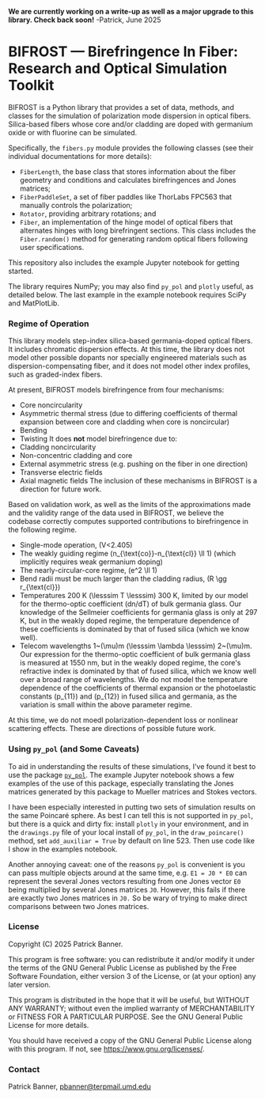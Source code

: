 **We are currently working on a write-up as well as a major upgrade to this library. Check back soon!**
-Patrick, June 2025

# BIFROST — Birefringence In Fiber: Research and Optical Simulation Toolkit

BIFROST is a Python library that provides a set of data, methods, and classes for the simulation of polarization mode dispersion in optical fibers. Silica-based fibers whose core and/or cladding are doped with germanium oxide or with fluorine can be simulated.

Specifically, the ``fibers.py`` module provides the following classes (see their individual documentations for more details):

* ``FiberLength``, the base class that stores information about the fiber geometry and conditions and calculates birefringences and Jones matrices;
* ``FiberPaddleSet``, a set of fiber paddles like ThorLabs FPC563 that manually controls the polarization;
* ``Rotator``, providing arbitrary rotations; and
* ``Fiber``, an implementation of the hinge model of optical fibers that alternates hinges with long birefringent sections. This class includes the ``Fiber.random()`` method for generating random optical fibers following user specifications.

This repository also includes the example Jupyter notebook for getting started.

The library requires NumPy; you may also find ``py_pol`` and ``plotly`` useful, as detailed below. The last example in the example notebook requires SciPy and MatPlotLib.

### Regime of Operation

This library models step-index silica-based germania-doped optical fibers. It includes chromatic dispersion effects. At this time, the library does not model other possible dopants nor specially engineered materials such as dispersion-compensating fiber, and it does not model other index profiles, such as graded-index fibers.

At present, BIFROST models birefringence from four mechanisms:
* Core noncircularity
* Asymmetric thermal stress (due to differing coefficients of thermal expansion between core and cladding when core is noncircular)
* Bending
* Twisting
It does **not** model birefringence due to:
* Cladding noncircularity
* Non-concentric cladding and core
* External asymmetric stress (e.g. pushing on the fiber in one direction)
* Transverse electric fields
* Axial magnetic fields
The inclusion of these mechanisms in BIFROST is a direction for future work.

Based on validation work, as well as the limits of the approximations made and the validity range of the data used in BIFROST, we believe the codebase correctly computes supported contributions to birefringence in the following regime.  
* Single-mode operation, \(V<2.405\)
* The weakly guiding regime \(n_{\text{co}}-n_{\text{cl}} \ll 1\) (which implicitly requires weak germanium doping)
* The nearly-circular-core regime, \(e^2 \ll 1\)
* Bend radii must be much larger than the cladding radius, \(R \gg r_{\text{cl}}\)
* Temperatures 200 K \(\lesssim T \lesssim\) 300 K, limited by our model for the thermo-optic coefficient \(dn/dT\) of bulk germania glass. Our knowledge of the Sellmeier coefficients for germania glass is only at 297 K, but in the weakly doped regime, the temperature dependence of these coefficients is dominated by that of fused silica (which we know well).
* Telecom wavelengths 1~\(\mu\)m \(\lesssim \lambda \lesssim\) 2~\(\mu\)m. Our expression for the thermo-optic coefficient of bulk germania glass is measured at 1550 nm, but in the weakly doped regime, the core's refractive index is dominated by that of fused silica, which we know well over a broad range of wavelengths.
We do not model the temperature dependence of the coefficients of thermal expansion or the photoelastic constants \(p_{11}\) and \(p_{12}\) in fused silica and germania, as the variation is small within the above parameter regime.

At this time, we do not moedl polarization-dependent loss or nonlinear scattering effects. These are directions of possible future work.

### Using ``py_pol`` (and Some Caveats)

To aid in understanding the results of these simulations, I've found it best to use the package [``py_pol``](https://mail.google.com/mail/u/0/#inbox). The example Jupyter notebook shows a few examples of the use of this package, especially translating the Jones matrices generated by this package to Mueller matrices and Stokes vectors.

I have been especially interested in putting two sets of simulation results on the same Poincaré sphere. As best I can tell this is not supported in ``py_pol``, but there is a quick and dirty fix: install ``plotly`` in your environment, and in the ``drawings.py`` file of your local install of ``py_pol``, in the ``draw_poincare()`` method, set ``add_auxiliar = True`` by default on line 523. Then use code like I show in the examples notebook.

Another annoying caveat: one of the reasons ``py_pol`` is convenient is you can pass multiple objects around at the same time, e.g. ``E1 = J0 * E0`` can represent the several Jones vectors resulting from one Jones vector ``E0`` being multiplied by several Jones matrices ``J0``. However, this fails if there are exactly two Jones matrices in ``J0.`` So be wary of trying to make direct comparisons between two Jones matrices.

### License

Copyright (C) 2025 Patrick Banner.

This program is free software: you can redistribute it and/or modify it under the terms of the GNU General Public License as published by the Free Software Foundation, either version 3 of the License, or (at your option) any later version.

This program is distributed in the hope that it will be useful, but WITHOUT ANY WARRANTY; without even the implied warranty of MERCHANTABILITY or FITNESS FOR A PARTICULAR PURPOSE.  See the GNU General Public License for more details.

You should have received a copy of the GNU General Public License along with this program. If not, see <https://www.gnu.org/licenses/>.

### Contact

Patrick Banner, pbanner@terpmail.umd.edu
